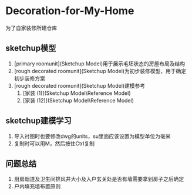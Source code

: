 # Decoration-for-My-Home

为了自家装修所建仓库

## sketchup模型

1. [primary roomunit](Sketchup Model)用于展示毛坯状态的房屋布局及结构
2. [rough decorated roomunit](Sketchup Model)为初步装修模型，用于确定初步装修方案
3. [rough decorated roomunit](Sketchup Model)建模参考
   1. [家装 (1)](Sketchup Model\Reference Model)
   2. [家装 (12)](Sketchup Model\Reference Model)

## sketchup建模学习

1. 导入衬图时也要修改dwg的units，su里面应该设置为模型单位为毫米
2. 复制时可以用M，然后按住Ctrl复制

## 问题总结

1. 厨房烟道及卫生间排风井大小及入户玄关处是否有墙需要拿到房子之后确定
2. 户内填充墙布置原则